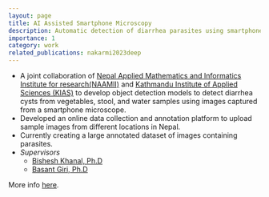 ```yaml
---
layout: page
title: AI Assisted Smartphone Microscopy
description: Automatic detection of diarrhea parasites using smartphone microscope
importance: 1
category: work
related_publications: nakarmi2023deep
---
```

- A joint collaboration of [Nepal Applied Mathematics and Informatics Institute for research(NAAMII)](https://naamii.org.np/) and [Kathmandu Institute of Applied Sciences (KIAS)](https://kias.org.np/) to develop object detection models to detect diarrhea cysts from vegetables, stool, and water samples using images captured from a smartphone microscope.
- Developed an online data collection and annotation platform to upload sample images from different locations in Nepal.
- Currently creating a large annotated dataset of images containing parasites.
- *Supervisors*
    - [Bishesh Khanal, Ph.D](https://bishesh.github.io/)
    - [Basant Giri, Ph.D](https://scholar.google.com/citations?user=xfBx5bIAAAAJ&hl=en)

More info [here](https://www.naamii.org.np/projects/ai-assisted-microscopy/).
